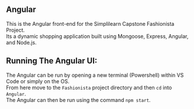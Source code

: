 ## Angular

This is the Angular front-end for the Simplilearn Capstone Fashionista Project.  
Its a dynamic shopping application built using Mongoose, Express, Angular, and Node.js.  

## Running The Angular UI:
The Angular can be run by opening a new terminal (Powershell) within VS Code or simply on the OS.  
From here move to the ```Fashionista``` project directory and then ```cd``` into ```Angular```.  
The Angular can then be run using the command ```npm start```.  

